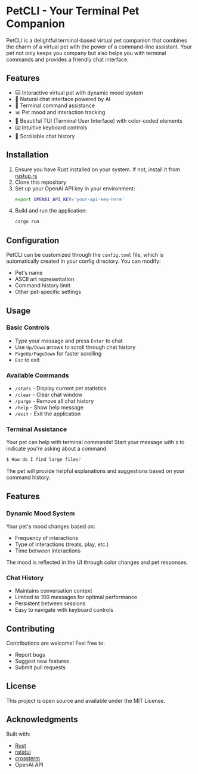 # PetCLI - Your Terminal Pet Companion

PetCLI is a delightful terminal-based virtual pet companion that combines the charm of a virtual pet with the power of a command-line assistant. Your pet not only keeps you company but also helps you with terminal commands and provides a friendly chat interface.

## Features

- 🐱 Interactive virtual pet with dynamic mood system
- 💬 Natural chat interface powered by AI
- 🔧 Terminal command assistance
- 📊 Pet mood and interaction tracking
- 🎨 Beautiful TUI (Terminal User Interface) with color-coded elements
- ⌨️ Intuitive keyboard controls
- 📜 Scrollable chat history

## Installation

1. Ensure you have Rust installed on your system. If not, install it from [rustup.rs](https://rustup.rs/)
2. Clone this repository
3. Set up your OpenAI API key in your environment:
   ```bash
   export OPENAI_API_KEY='your-api-key-here'
   ```
4. Build and run the application:
   ```bash
   cargo run
   ```

## Configuration

PetCLI can be customized through the `config.toml` file, which is automatically created in your config directory. You can modify:

- Pet's name
- ASCII art representation
- Command history limit
- Other pet-specific settings

## Usage

### Basic Controls

- Type your message and press `Enter` to chat
- Use `Up/Down` arrows to scroll through chat history
- `PageUp/PageDown` for faster scrolling
- `Esc` to exit

### Available Commands

- `/stats` - Display current pet statistics
- `/clear` - Clear chat window
- `/purge` - Remove all chat history
- `/help` - Show help message
- `/exit` - Exit the application

### Terminal Assistance

Your pet can help with terminal commands! Start your message with `$` to indicate you're asking about a command:

```bash
$ How do I find large files?
```

The pet will provide helpful explanations and suggestions based on your command history.

## Features

### Dynamic Mood System

Your pet's mood changes based on:
- Frequency of interactions
- Type of interactions (treats, play, etc.)
- Time between interactions

The mood is reflected in the UI through color changes and pet responses.

### Chat History

- Maintains conversation context
- Limited to 100 messages for optimal performance
- Persistent between sessions
- Easy to navigate with keyboard controls

## Contributing

Contributions are welcome! Feel free to:
- Report bugs
- Suggest new features
- Submit pull requests

## License

This project is open source and available under the MIT License.

## Acknowledgments

Built with:
- [Rust](https://www.rust-lang.org/)
- [ratatui](https://github.com/tui-rs-revival/ratatui)
- [crossterm](https://github.com/crossterm-rs/crossterm)
- OpenAI API